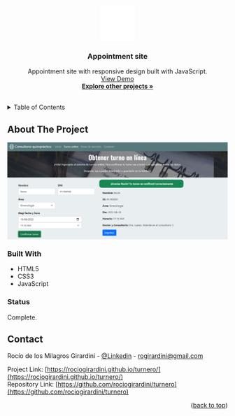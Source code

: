 <!-- PROJECT LOGO -->
<br />
<div align="center">
  <a href="https://github.com/rociogirardini/turnero/">
    <img src="./media/logo.png" alt="Logo" height="80">
  </a>

<h3 align="center">Appointment site</h3>

  <p align="center">
    Appointment site with responsive design built with JavaScript.
    <br />
    <a href="https://rociogirardini.github.io/turnero/">View Demo</a>
    <br />
    <a href="https://github.com/rociogirardini/"><strong>Explore other projects »</strong></a>
    <br />
    <br />
  </p>
</div>

<!-- TABLE OF CONTENTS -->
<details>
  <summary>Table of Contents</summary>
  <ol>
    <li>
      <a href="#about-the-project">About The Project</a>
      <ul>
        <li><a href="#built-with">Built With</a></li>
        <li><a href="#status">Status</a></li>
      </ul>
    </li>
    <li><a href="#contact">Contact</a></li>
  </ol>
</details>

<!-- ABOUT THE PROJECT -->
## About The Project

<img src="./media/turnero_preview.png" alt="Project preview" align="center">


### Built With

* HTML5
* CSS3
* JavaScript

### Status

Complete.

<!-- CONTACT -->
## Contact

Rocío de los Milagros Girardini - [@Linkedin](https://www.linkedin.com/in/rocio-girardini/) - rogirardini@gmail.com

Project Link: [https://rociogirardini.github.io/turnero/](https://rociogirardini.github.io/turnero/)
<br />
Repository Link: [https://github.com/rociogirardini/turnero](https://github.com/rociogirardini/turnero)

<p align="right">(<a href="#top">back to top</a>)</p>
